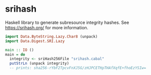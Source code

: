 # srihash

Haskell library to generate subresource integrity hashes.
See https://srihash.org/ for more information.

```haskell
import Data.ByteString.Lazy.Char8 (unpack)
import Data.Digest.SRI.Lazy

main :: IO ()
main = do
  integrity <- sriHash256File "srihash.cabal"
  putStrLn (unpack integrity)
  -- prints: sha256-rYbF2TpcvFnXJ5G/zHJPCETHpTHAfXqfE+fhoEzYSIw=
```
